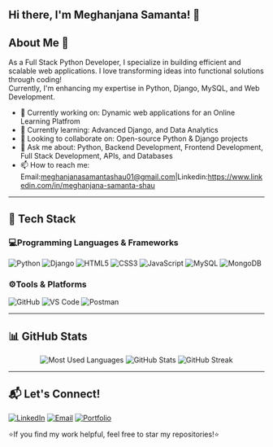 ## Hi there, I'm Meghanjana Samanta! 👋
## About Me 🚀
As a Full Stack Python Developer, I specialize in building efficient and scalable web applications. I love transforming ideas into functional solutions through coding!  
Currently, I'm enhancing my expertise in Python, Django, MySQL, and Web Development.

- 🔭 Currently working on: Dynamic web applications for an Online Learning Platfrom
- 🌱 Currently learning: Advanced Django, and Data Analytics
- 👯 Looking to collaborate on: Open-source Python & Django projects
- 💬 Ask me about: Python, Backend Development, Frontend Development, Full Stack Development, APIs, and Databases
- 📫 How to reach me: Email:meghanjanasamantashau01@gmail.com|Linkedin:https://www.linkedin.com/in/meghanjana-samanta-shau
---
## 🚀 Tech Stack  

### 💻Programming Languages & Frameworks  
![Python](https://img.shields.io/badge/Python-3776AB?style=for-the-badge&logo=python&logoColor=white)  ![Django](https://img.shields.io/badge/Django-092E20?style=for-the-badge&logo=django&logoColor=white)  ![HTML5](https://img.shields.io/badge/HTML5-E34F26?style=for-the-badge&logo=html5&logoColor=white)  ![CSS3](https://img.shields.io/badge/CSS3-1572B6?style=for-the-badge&logo=css3&logoColor=white)  ![JavaScript](https://img.shields.io/badge/JavaScript-F7DF1E?style=for-the-badge&logo=javascript&logoColor=black)  ![MySQL](https://img.shields.io/badge/MySQL-4479A1?style=for-the-badge&logo=mysql&logoColor=white) ![MongoDB](https://img.shields.io/badge/MongoDB-47A248?style=for-the-badge&logo=mongodb&logoColor=white)

### ⚙️Tools & Platforms  
![GitHub](https://img.shields.io/badge/GitHub-181717?style=for-the-badge&logo=github&logoColor=white)  ![VS Code](https://img.shields.io/badge/VS_Code-007ACC?style=for-the-badge&logo=visual-studio-code&logoColor=white)  ![Postman](https://img.shields.io/badge/Postman-FF6C37?style=for-the-badge&logo=postman&logoColor=white)  

---
## 📊 GitHub Stats

<div align="center">
  
![Most Used Languages](https://github-readme-stats.vercel.app/api/top-langs/?username=meghanjanaSamanta005&layout=compact&theme=radical)
![GitHub Stats](https://github-readme-stats.vercel.app/api?username=meghanjanaSamanta005&show_icons=true&theme=radical)
![GitHub Streak](https://github-readme-streak-stats.herokuapp.com/?user=meghanjanaSamanta005&theme=radical)

</div>

---

## 📬 Let's Connect!

[![LinkedIn](https://img.shields.io/badge/LinkedIn-0077B5?style=for-the-badge&logo=linkedin&logoColor=white)](https://linkedin.com/in/your-profile)
[![Email](https://img.shields.io/badge/Email-D14836?style=for-the-badge&logo=gmail&logoColor=white)](mailto:your-email@example.com)
[![Portfolio](https://img.shields.io/badge/Portfolio-000?style=for-the-badge&logo=vercel&logoColor=white)](https://your-portfolio-link.com)

⭐If you find my work helpful, feel free to star my repositories!⭐

